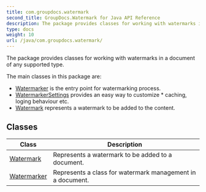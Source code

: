 ```yaml
---
title: com.groupdocs.watermark
second_title: GroupDocs.Watermark for Java API Reference
description: The package provides classes for working with watermarks in a document of any supported type.
type: docs
weight: 10
url: /java/com.groupdocs.watermark/
---
```


The package provides classes for working with watermarks in a document of any supported type.

The main classes in this package are:

 *  [Watermarker](../../com.groupdocs.watermark/watermarker) is the entry point for watermarking process.
 *  [WatermarkerSettings](../../com.groupdocs.watermark/watermarkersettings) provides an easy way to customize \* caching, loging behaviour etc.
 *  [Watermark](../../com.groupdocs.watermark/watermark) represents a watermark to be added to the content.


## Classes

| Class | Description |
| --- | --- |
| [Watermark](../com.groupdocs.watermark/watermark) | Represents a watermark to be added to a document. |
| [Watermarker](../com.groupdocs.watermark/watermarker) | Represents a class for watermark management in a document. |
